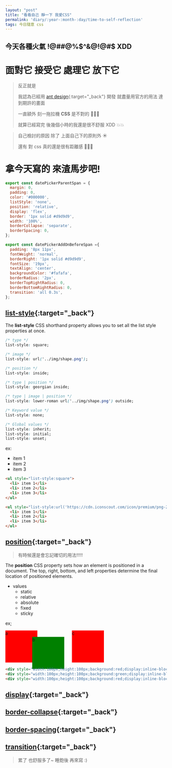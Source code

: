 ```yaml
---
layout: "post"
title: "看看自己 靜一下 我愛CSS"
permalink: 'diary/:year-:month-:day/time-to-self-reflection'
tags: 今日隨意 css
---
```


## 今天各種火氣 !@#$%^&$#@%$^&@!@#$ XDD

# 面對它 接受它 處理它 放下它

> 反正就是
>
> 我認為已經用 [ant design](https://ant.design/){:target="_back"} 開發 就盡量用官方的用法 達到期許的畫面
>
> 一直額外 刻一拖拉機 **CSS** 是不對的 :triumph::triumph::triumph:
>
> 就算已經寫完 後幾個小時的我還是很不舒服 XDD :collision::collision:

> 自己檢討的原因 除了 上面自己下的原則外 :sunny:
>
> 還有 對 css 真的還是很有距離感 :wave::wave::wave:

# 拿今天寫的 來渣馬步吧!

~~~js
export const datePickerParentSpan = {
  margin: 0,
  padding: 0,
  color: '#000000',
  listStyle: 'none',
  position: 'relative',
  display: 'flex',
  border: '1px solid #d9d9d9',
  width: '100%',
  borderCollapse: 'separate',
  borderSpacing: 0,
};

export const datePickerAddOnBeforeSpan ={
  padding: '8px 11px',
  fontWeight: 'normal',
  borderRight: '1px solid #d9d9d9',
  fontSize: '19px',
  textAlign: 'center',
  backgroundColor: '#fafafa',
  borderRadius: '2px',
  borderTopRightRadius: 0,
  borderBottomRightRadius: 0,
  transition: 'all 0.3s',
};
~~~


## [list-style](https://developer.mozilla.org/en-US/docs/Web/CSS/list-style){:target="_back"}

The **list-style** CSS shorthand property allows you to set all the list style properties at once.

~~~css
/* type */
list-style: square;

/* image */
list-style: url('../img/shape.png');

/* position */
list-style: inside;

/* type | position */
list-style: georgian inside;

/* type | image | position */
list-style: lower-roman url('../img/shape.png') outside;

/* Keyword value */
list-style: none;

/* Global values */
list-style: inherit;
list-style: initial;
list-style: unset;
~~~

ex:
   <ul style="list-style:square">
     <li> item 1</li>
     <li> item 2</li>
     <li> item 3</li>
   </ul>

~~~html
<ul style="list-style:square">
  <li> item 1</li>
  <li> item 2</li>
  <li> item 3</li>
</ul>
~~~

~~~html
<ul style="list-style:url('https://cdn.iconscout.com/icon/premium/png-256-thumb/pikachu-2-625205.png') inside">
  <li> item 1</li>
  <li> item 2</li>
  <li> item 3</li>
</ul>
~~~


## [position](https://developer.mozilla.org/en-US/docs/Web/CSS/position){:target="_back"}

> 有時候還是會忘記確切的用法!!!!!

The **position** CSS property sets how an element is positioned in a document. The top, right, bottom, and left properties determine the final location of positioned elements.

- values
   - static
   - relative
   - absolute
   - fixed
   - sticky

ex;

<div style="width:100px;height:100px;background:red;display:inline-block;">a</div>
<div style="width:100px;height:100px;background:green;display:inline-block;position:relative;top:20px;right:20px">b</div>
<div style="width:100px;height:100px;background:red;display:inline-block;">c</div>

~~~html
<div style="width:100px;height:100px;background:red;display:inline-block;">a</div>
<div style="width:100px;height:100px;background:green;display:inline-block;position:relative;top:20px;right:20px">b</div>
<div style="width:100px;height:100px;background:red;display:inline-block;">c</div>
~~~

## [display](https://developer.mozilla.org/en-US/docs/Web/CSS/display){:target="_back"}

## [border-collapse](https://developer.mozilla.org/en-US/docs/Web/CSS/border-collapse){:target="_back"}

## [border-spacing](https://developer.mozilla.org/en-US/docs/Web/CSS/border-spacing){:target="_back"}

## [transition](https://developer.mozilla.org/en-US/docs/Web/CSS/transition){:target="_back"}


> 累了 也舒服多了~ 睡飽後 再來寫 :)
